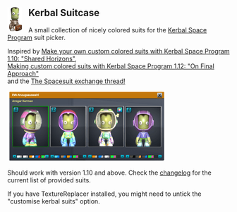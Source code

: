 <h2><img src="source/images/icon.png" style="float:left; margin-right: .7em; vertical-align:text-bottom"/> Kerbal Suitcase</h2> 
  
  A small collection of nicely colored suits for the [Kerbal Space Program](https://www.kerbalspaceprogram.com/) suit picker.

Inspired by [Make your own custom colored suits with Kerbal Space Program 1.10: "Shared Horizons"](https://forum.kerbalspaceprogram.com/index.php?/topic/195242-make-your-own-custom-colored-suits-with-kerbal-space-program-110-shared-horizons/),  
[Making custom colored suits with Kerbal Space Program 1.12: "On Final Approach"](https://forum.kerbalspaceprogram.com/index.php?/topic/203405-making-custom-colored-suits-with-kerbal-space-program-112-on-final-approach/)  
and the [The Spacesuit exchange thread!](https://forum.kerbalspaceprogram.com/index.php?/topic/195560-the-spacesuit-exchange-thread/)

![Kerbal CLown Suits](source/images/screenshot-0.png)

Should work with version 1.10 and above. Check the [changelog](changelog.md) for the current list of provided suits.

If you have TextureReplacer installed, you might need to untick the "customise kerbal suits" option.
